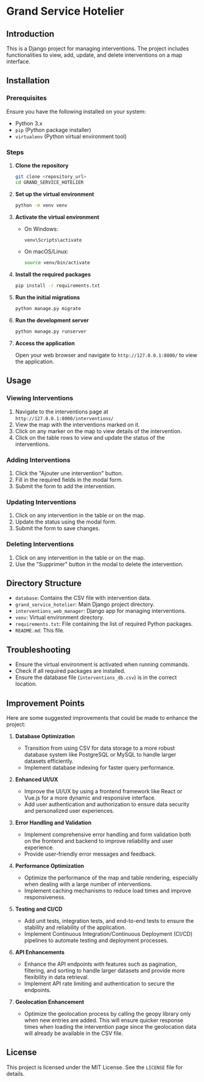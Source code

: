 # Grand Service Hotelier

## Introduction

This is a Django project for managing interventions. The project includes functionalities to view, add, update, and delete interventions on a map interface.

## Installation

### Prerequisites

Ensure you have the following installed on your system:
- Python 3.x
- `pip` (Python package installer)
- `virtualenv` (Python virtual environment tool)

### Steps

1. **Clone the repository**

    ```bash
    git clone <repository_url>
    cd GRAND_SERVICE_HOTELIER
    ```

2. **Set up the virtual environment**

    ```bash
    python -m venv venv
    ```

3. **Activate the virtual environment**

    - On Windows:

        ```bash
        venv\Scripts\activate
        ```

    - On macOS/Linux:

        ```bash
        source venv/bin/activate
        ```

4. **Install the required packages**

    ```bash
    pip install -r requirements.txt
    ```

5. **Run the initial migrations**

    ```bash
    python manage.py migrate
    ```

6. **Run the development server**

    ```bash
    python manage.py runserver
    ```

7. **Access the application**

    Open your web browser and navigate to `http://127.0.0.1:8000/` to view the application.

## Usage

### Viewing Interventions

1. Navigate to the interventions page at `http://127.0.0.1:8000/interventions/`
2. View the map with the interventions marked on it.
3. Click on any marker on the map to view details of the intervention.
4. Click on the table rows to view and update the status of the interventions.

### Adding Interventions

1. Click the "Ajouter une intervention" button.
2. Fill in the required fields in the modal form.
3. Submit the form to add the intervention.

### Updating Interventions

1. Click on any intervention in the table or on the map.
2. Update the status using the modal form.
3. Submit the form to save changes.

### Deleting Interventions

1. Click on any intervention in the table or on the map.
2. Use the "Supprimer" button in the modal to delete the intervention.

## Directory Structure

- `database`: Contains the CSV file with intervention data.
- `grand_service_hotelier`: Main Django project directory.
- `interventions_web_manager`: Django app for managing interventions.
- `venv`: Virtual environment directory.
- `requirements.txt`: File containing the list of required Python packages.
- `README.md`: This file.

## Troubleshooting

- Ensure the virtual environment is activated when running commands.
- Check if all required packages are installed.
- Ensure the database file (`interventions_db.csv`) is in the correct location.

## Improvement Points

Here are some suggested improvements that could be made to enhance the project:

1. **Database Optimization**
   - Transition from using CSV for data storage to a more robust database system like PostgreSQL or MySQL to handle larger datasets efficiently.
   - Implement database indexing for faster query performance.

2. **Enhanced UI/UX**
   - Improve the UI/UX by using a frontend framework like React or Vue.js for a more dynamic and responsive interface.
   - Add user authentication and authorization to ensure data security and personalized user experiences.

3. **Error Handling and Validation**
   - Implement comprehensive error handling and form validation both on the frontend and backend to improve reliability and user experience.
   - Provide user-friendly error messages and feedback.

4. **Performance Optimization**
   - Optimize the performance of the map and table rendering, especially when dealing with a large number of interventions.
   - Implement caching mechanisms to reduce load times and improve responsiveness.

5. **Testing and CI/CD**
   - Add unit tests, integration tests, and end-to-end tests to ensure the stability and reliability of the application.
   - Implement Continuous Integration/Continuous Deployment (CI/CD) pipelines to automate testing and deployment processes.

6. **API Enhancements**
   - Enhance the API endpoints with features such as pagination, filtering, and sorting to handle larger datasets and provide more flexibility in data retrieval.
   - Implement API rate limiting and authentication to secure the endpoints.

7. **Geolocation Enhancement**
   - Optimize the geolocation process by calling the geopy library only when new entries are added. This will ensure quicker response times when loading the intervention page since the geolocation data will already be available in the CSV file.

## License

This project is licensed under the MIT License. See the `LICENSE` file for details.
